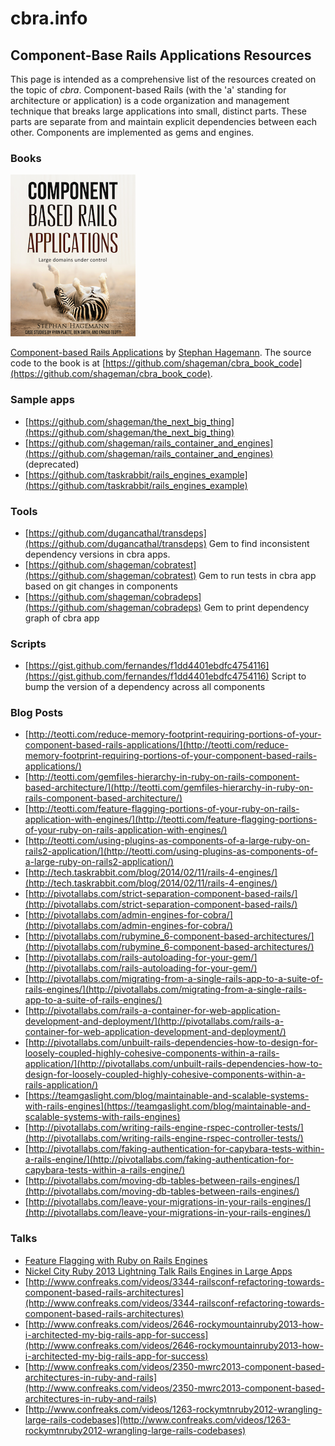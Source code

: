 # cbra.info
## Component-Base Rails Applications Resources

This page is intended as a comprehensive list of the resources created on the topic of _cbra_. Component-based Rails (with the 'a' standing for architecture or application) is a code organization and management technique that breaks large applications into small, distinct parts. These parts are separate from and maintain explicit dependencies between each other. Components are implemented as gems and engines.

### Books

![CBRA Book Cover](images/cbra.png)

[Component-based Rails Applications](https://leanpub.com/cbra) by [Stephan Hagemann](@shageman). The source code to the book is at [https://github.com/shageman/cbra_book_code](https://github.com/shageman/cbra_book_code).

### Sample apps

* [https://github.com/shageman/the_next_big_thing](https://github.com/shageman/the_next_big_thing)
* [https://github.com/shageman/rails_container_and_engines](https://github.com/shageman/rails_container_and_engines) (deprecated)
* [https://github.com/taskrabbit/rails_engines_example](https://github.com/taskrabbit/rails_engines_example)

### Tools

* [https://github.com/dugancathal/transdeps](https://github.com/dugancathal/transdeps) Gem to find inconsistent dependency versions in cbra apps.
* [https://github.com/shageman/cobratest](https://github.com/shageman/cobratest) Gem to run tests in cbra app based on git changes in components
* [https://github.com/shageman/cobradeps](https://github.com/shageman/cobradeps) Gem to print dependency graph of cbra app

### Scripts

* [https://gist.github.com/fernandes/f1dd4401ebdfc4754116](https://gist.github.com/fernandes/f1dd4401ebdfc4754116) Script to bump the version of a dependency across all components

### Blog Posts

* [http://teotti.com/reduce-memory-footprint-requiring-portions-of-your-component-based-rails-applications/](http://teotti.com/reduce-memory-footprint-requiring-portions-of-your-component-based-rails-applications/)
* [http://teotti.com/gemfiles-hierarchy-in-ruby-on-rails-component-based-architecture/](http://teotti.com/gemfiles-hierarchy-in-ruby-on-rails-component-based-architecture/)
* [http://teotti.com/feature-flagging-portions-of-your-ruby-on-rails-application-with-engines/](http://teotti.com/feature-flagging-portions-of-your-ruby-on-rails-application-with-engines/)
* [http://teotti.com/using-plugins-as-components-of-a-large-ruby-on-rails2-application/](http://teotti.com/using-plugins-as-components-of-a-large-ruby-on-rails2-application/)
* [http://tech.taskrabbit.com/blog/2014/02/11/rails-4-engines/](http://tech.taskrabbit.com/blog/2014/02/11/rails-4-engines/)
* [http://pivotallabs.com/strict-separation-component-based-rails/](http://pivotallabs.com/strict-separation-component-based-rails/)
* [http://pivotallabs.com/admin-engines-for-cobra/](http://pivotallabs.com/admin-engines-for-cobra/)
* [http://pivotallabs.com/rubymine_6-component-based-architectures/](http://pivotallabs.com/rubymine_6-component-based-architectures/)
* [http://pivotallabs.com/rails-autoloading-for-your-gem/](http://pivotallabs.com/rails-autoloading-for-your-gem/)
* [http://pivotallabs.com/migrating-from-a-single-rails-app-to-a-suite-of-rails-engines/](http://pivotallabs.com/migrating-from-a-single-rails-app-to-a-suite-of-rails-engines/)
* [http://pivotallabs.com/rails-a-container-for-web-application-development-and-deployment/](http://pivotallabs.com/rails-a-container-for-web-application-development-and-deployment/)
* [http://pivotallabs.com/unbuilt-rails-dependencies-how-to-design-for-loosely-coupled-highly-cohesive-components-within-a-rails-application/](http://pivotallabs.com/unbuilt-rails-dependencies-how-to-design-for-loosely-coupled-highly-cohesive-components-within-a-rails-application/)
* [https://teamgaslight.com/blog/maintainable-and-scalable-systems-with-rails-engines](https://teamgaslight.com/blog/maintainable-and-scalable-systems-with-rails-engines)
* [http://pivotallabs.com/writing-rails-engine-rspec-controller-tests/](http://pivotallabs.com/writing-rails-engine-rspec-controller-tests/)
* [http://pivotallabs.com/faking-authentication-for-capybara-tests-within-a-rails-engine/](http://pivotallabs.com/faking-authentication-for-capybara-tests-within-a-rails-engine/)
* [http://pivotallabs.com/moving-db-tables-between-rails-engines/](http://pivotallabs.com/moving-db-tables-between-rails-engines/)
* [http://pivotallabs.com/leave-your-migrations-in-your-rails-engines/](http://pivotallabs.com/leave-your-migrations-in-your-rails-engines/)

### Talks
* [Feature Flagging with Ruby on Rails Engines](https://www.youtube.com/watch?v=rMOn2H7h3oY)
* [Nickel City Ruby 2013 Lightning Talk Rails Engines in Large Apps](https://www.youtube.com/watch?v=mztVptkvLfw)
* [http://www.confreaks.com/videos/3344-railsconf-refactoring-towards-component-based-rails-architectures](http://www.confreaks.com/videos/3344-railsconf-refactoring-towards-component-based-rails-architectures)
* [http://www.confreaks.com/videos/2646-rockymountainruby2013-how-i-architected-my-big-rails-app-for-success](http://www.confreaks.com/videos/2646-rockymountainruby2013-how-i-architected-my-big-rails-app-for-success)
* [http://www.confreaks.com/videos/2350-mwrc2013-component-based-architectures-in-ruby-and-rails](http://www.confreaks.com/videos/2350-mwrc2013-component-based-architectures-in-ruby-and-rails)
* [http://www.confreaks.com/videos/1263-rockymtnruby2012-wrangling-large-rails-codebases](http://www.confreaks.com/videos/1263-rockymtnruby2012-wrangling-large-rails-codebases)
